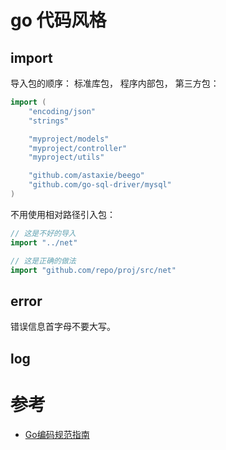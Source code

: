 

# go 代码风格

## import

导入包的顺序： 标准库包， 程序内部包， 第三方包：

```go
import (
    "encoding/json"
    "strings"

    "myproject/models"
    "myproject/controller"
    "myproject/utils"

    "github.com/astaxie/beego"
    "github.com/go-sql-driver/mysql"
)
```

不用使用相对路径引入包：

```go
// 这是不好的导入
import "../net"

// 这是正确的做法
import "github.com/repo/proj/src/net"
```


## error

错误信息首字母不要大写。



## log




# 参考
- [Go编码规范指南](https://gocn.io/article/1)
